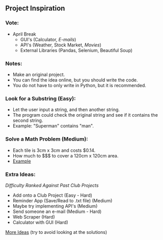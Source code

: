 ## Project Inspiration

### Vote:
- April Break
	- GUI's (Calculator, *E-mails*)
	- API's (Weather, Stock Market, *Movies*)
	- External Libraries (Pandas, Selenium, Beautiful Soup)

### Notes:
- Make an original project.
- You can find the idea online, but you should write the code.
- You do not have to only write in Python, but it is recommended.

### Look for a Substring (Easy):
- Let the user input a string, and then another string.
- The program could check the original string and see if it contains the second string.
- Example: "Superman" contains "man".

### Solve a Math Problem (Medium):
- Each tile is 3cm x 3cm and costs $0.14.
- How much to $$$ to cover a 120cm x 120cm area.
- [Example](https://bit.ly/31ebzJU)

### Extra Ideas:
*Difficulty Ranked Against Past Club Projects*
- Add onto  a Club Project (Easy - Hard)
- Reminder App (Save/Read to .txt file) (Medium)
- Maybe try implementing API's (Medium)
- Send someone an e-mail (Medium - Hard)
- Web Scraper (Hard)
- Calculator with GUI (Hard)

[More Ideas](https://github.com/karan/Projects-Solutions/blob/master/README.md) (try to avoid looking at the solutions)